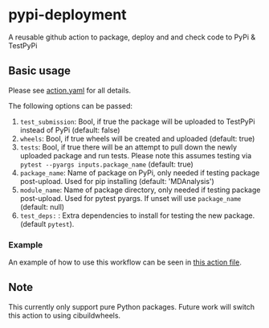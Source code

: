 # pypi-deployment
A reusable github action to package, deploy and and check code to PyPi & TestPyPi

## Basic usage

Please see [action.yaml](action.yaml) for all details.

The following options can be passed:

1. `test_submission`: Bool, if true the package will be uploaded to TestPyPi instead of PyPi (default: false)
2. `wheels`: Bool, if true wheels will be created and uploaded (default: true)
3. `tests`: Bool, if true there will be an attempt to pull down the newly uploaded package and run tests. Please note this assumes testing via `pytest --pyargs inputs.package_name` (default: true)
4. `package_name`: Name of package on PyPi, only needed if testing package post-upload. Used for pip installing (default: 'MDAnalysis')
5. `module_name`: Name of package directory, only needed if testing package post-upload. Used for pytest pyargs. If unset will use `package_name` (default: null)
6. `test_deps:` : Extra dependencies to install for testing the new package. (default `pytest`).

### Example

An example of how to use this workflow can be seen in [this action file](https://github.com/MDAnalysis/mda-xdrlib/blob/main/.github/workflows/deploy.yaml).

## Note
This currently only support pure Python packages. Future work will switch this action to using cibuildwheels.
